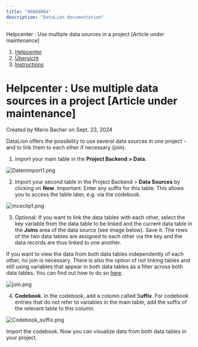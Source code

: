 ```yaml
---
title: "86868064"
description: "DataLion documentation"
---
```


Helpcenter : Use multiple data sources in a project \[Article under maintenance\]  

1.  [Helpcenter](index.html)
2.  [Übersicht](2982609.html)
3.  [Instructions](Instructions_85524497.html)

# Helpcenter : Use multiple data sources in a project \[Article under maintenance\]

Created by Mario Bacher on Sept. 23, 2024

DataLion offers the possibility to use several data sources in one project - and to link them to each other if necessary (join).

1.  import your main table in the **Project Backend > Data**.
    

![Datenimport1.png](/img/87130153.png?width=760)

2.  Import your second table in the Project Backend > **Data Sources** by clicking on **New**. Important: Enter any suffix for this table. This allows you to access the table later, e.g. via the codebook.
    

![mceclip1.png](/img/87130160.png?width=289)

3.  Optional: If you want to link the data tables with each other, select the key variable from the data table to be linked and the current data table in the **Joins** area of the data source (see image below). Save it. The rows of the two data tables are assigned to each other via the key and the data records are thus linked to one another.
    

If you want to view the data from both data tables independently of each other, no join is necessary. There is also the option of not linking tables and still using variables that appear in both data tables as a filter across both data tables. You can find out how to do so [here](https://datalion.zendesk.com/hc/de/articles/4418325064466-A-filter-variable-from-different-data-sources).

![join.png](/img/87162902.png?width=760)

4.  **Codebook**. In the codebook, add a column called S**uffix**. For codebook entries that do not refer to variables in the main table, add the suffix of the relevant table to this column.
    

![Codebook_suffix.png](/img/87130166.png?width=760)

Import the codebook. Now you can visualize data from both data tables in your project.